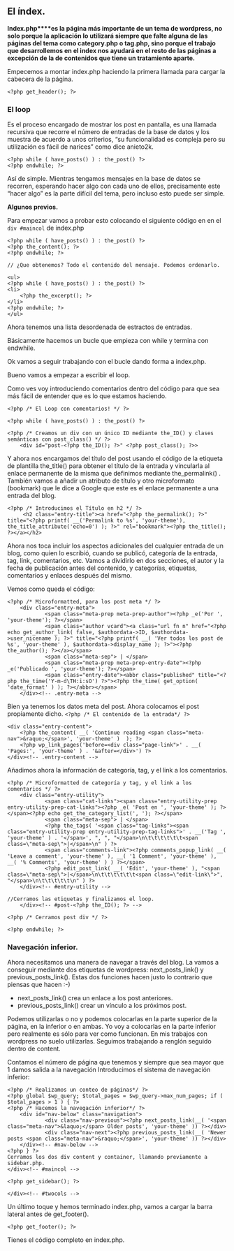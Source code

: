 ## El índex. ##

**Index.php****es la página más importante de un tema de wordpress, no solo porque la aplicación lo utilizará siempre que falte alguna de las páginas del tema como category.php o tag.php, sino porque el trabajo que desarrollemos en el index nos ayudará en el resto de las páginas a excepción de la de contenidos que tiene un tratamiento aparte.**

Empecemos a montar index.php haciendo la primera llamada para cargar la cabecera de la página.

`<?php get_header(); ?>`

### El loop ###

Es el proceso encargado de mostrar los post en pantalla, es una llamada recursiva que recorre el número de entradas de la base de datos y los muestra de acuerdo a unos criterios, “su funcionalidad es compleja pero su utilización es fácil de narices” como dice anieto2k.

```
<?php while ( have_posts() ) : the_post() ?>
<?php endwhile; ?>
```

Así de simple. Mientras tengamos mensajes en la base de datos se recorren, esperando hacer algo con cada uno de ellos, precisamente este “hacer algo” es la parte difícil del tema, pero incluso esto puede ser simple.

**Algunos previos.**

Para empezar vamos a probar esto colocando el siguiente código en en el `div #maincol` de index.php

```
<?php while ( have_posts() ) : the_post() ?>
<?php the_content(); ?>
<?php endwhile; ?>

// ¿Que obtenemos? Todo el contenido del mensaje. Podemos ordenarlo.

<ul>
<?php while ( have_posts() ) : the_post() ?>
<li>
    <?php the_excerpt(); ?>
</li>
<?php endwhile; ?>  
</ul>
```

Ahora tenemos una lista desordenada de estractos de entradas.

Básicamente hacemos un bucle que empieza con while y termina con endwhile.

Ok vamos a seguir trabajando con el bucle dando forma a index.php.

Bueno vamos a empezar a escribir el loop.

Como ves voy introduciendo comentarios dentro del código para que sea más fácil de entender que es lo que estamos haciendo.

```
<?php /* El Loop con comentarios! */ ?>
 
<?php while ( have_posts() ) : the_post() ?>
 
<?php /* Creamos un div con un único ID mediante the_ID() y clases semánticas con post_class() */ ?>
    <div id="post-<?php the_ID(); ?>" <?php post_class(); ?>>
```

Y ahora nos encargamos del título del post usando el código de la etiqueta de plantilla the\_title() para obtener el título de la entrada y vincularla al enlace permanente de la misma que definimos mediante the\_permalink() . También vamos a añadir un atributo de título y otro microformato (bookmark) que le dice a Google que este es el enlace permanente a una entrada del blog.

```
<?php /* Introducimos el Título en h2 */ ?>
     <h2 class="entry-title"><a href="<?php the_permalink(); ?>" title="<?php printf( __('Permalink to %s', 'your-theme'), the_title_attribute('echo=0') ); ?>" rel="bookmark"><?php the_title(); ?></a></h2>
```

Ahora nos toca incluir los aspectos adicionales del cualquier entrada de un blog, como quien lo escribió, cuando se publicó, categoría de la entrada, tag, link, comentarios, etc. Vamos a dividirlo en dos secciones, el autor y la fecha de publicación antes del contenido, y categorías, etiquetas, comentarios y enlaces después del mismo.

Vemos como queda el código:

```
<?php /* Microformatted, para los post meta */ ?>
    <div class="entry-meta">
            <span class="meta-prep meta-prep-author"><?php _e('Por ', 'your-theme'); ?></span>
            <span class="author vcard"><a class="url fn n" href="<?php echo get_author_link( false, $authordata->ID, $authordata->user_nicename ); ?>" title="<?php printf( __( 'Ver todos los post de %s', 'your-theme' ), $authordata->display_name ); ?>"><?php the_author(); ?></a></span>
            <span class="meta-sep"> | </span>
            <span class="meta-prep meta-prep-entry-date"><?php _e('Publicado ', 'your-theme'); ?></span>
            <span class="entry-date"><abbr class="published" title="<?php the_time('Y-m-d\TH:i:sO') ?>"><?php the_time( get_option( 'date_format' ) ); ?></abbr></span>
    </div><!-- .entry-meta -->
```

Bien ya tenemos los datos meta del post. Ahora colocamos el post propiamente dicho.
`<?php /* El contenido de la entrada*/ ?>`

```
<div class="entry-content">
	<?php the_content( __( 'Continue reading <span class="meta-nav">&raquo;</span>', 'your-theme' )  ); ?>
	<?php wp_link_pages('before=<div class="page-link">' . __( 'Pages:', 'your-theme' ) . '&after=</div>') ?>
</div><!-- .entry-content -->
```

Añadimos ahora la información de categoría, tag, y el link a los comentarios.

```
<?php /* Microformatted de categoría y tag, y el link a los comentarios */ ?>
    <div class="entry-utility">
            <span class="cat-links"><span class="entry-utility-prep entry-utility-prep-cat-links"><?php _e( 'Post en ', 'your-theme' ); ?></span><?php echo get_the_category_list(', '); ?></span>
            <span class="meta-sep"> | </span>
            <?php the_tags( '<span class="tag-links"><span class="entry-utility-prep entry-utility-prep-tag-links">' . __('Tag ', 'your-theme' ) . '</span>', ", ", "</span>\n\t\t\t\t\t\t<span class=\"meta-sep\">|</span>\n" ) ?>
            <span class="comments-link"><?php comments_popup_link( __( 'Leave a comment', 'your-theme' ), __( '1 Comment', 'your-theme' ), __( '% Comments', 'your-theme' ) ) ?></span>
            <?php edit_post_link( __( 'Edit', 'your-theme' ), "<span class=\"meta-sep\">|</span>\n\t\t\t\t\t\t<span class=\"edit-link\">", "</span>\n\t\t\t\t\t\n" ) ?>
    </div><!-- #entry-utility -->

//Cerramos las etiquetas y finalizamos el loop.
	</div><!-- #post-<?php the_ID(); ?> -->
 
<?php /* Cerramos post div */ ?>
 
<?php endwhile; ?>
```

### Navegación inferior. ###

Ahora necesitamos una manera de navegar a través del blog. La vamos a conseguir mediante dos etiquetas de wordpress: next\_posts\_link() y previous\_posts\_link(). Estas dos funciones hacen justo lo contrario que piensas que hacen :-)

- next\_posts\_link() crea un enlace a los post anteriores.
- previous\_posts\_link() crear un vínculo a los próximos post.

Podemos utilizarlas o no y podemos colocarlas en la parte superior de la página, en la inferior o en ambas. Yo voy a colocarlas en la parte inferior pero realmente es sólo para ver como funcionan. En mis trabajos con wordpress no suelo utilizarlas. Seguimos trabajando a renglón seguido dentro de content.

Contamos el número de página que tenemos y siempre que sea mayor que 1 damos salida a la navegación
Introducimos el sistema de navegación inferior:

```
<?php /* Realizamos un conteo de páginas*/ ?>
<?php global $wp_query; $total_pages = $wp_query->max_num_pages; if ( $total_pages > 1 ) { ?>	
<?php /* Hacemos la navegación inferior*/ ?>        
    <div id="nav-below" class="navigation">
            <div class="nav-previous"><?php next_posts_link(__( '<span class="meta-nav">&laquo;</span> Older posts', 'your-theme' )) ?></div>
            <div class="nav-next"><?php previous_posts_link(__( 'Newer posts <span class="meta-nav">&raquo;</span>', 'your-theme' )) ?></div>
    </div><!-- #nav-below -->
<?php } ?>	           
Cerramos los dos div content y container, llamando previamente a sidebar.php.
</div><!-- #maincol -->      
 
<?php get_sidebar(); ?> 
 
</div><!-- #twocols -->
```

Un último toque y hemos terminado index.php, vamos a cargar la barra lateral antes de get\_footer().

```
<?php get_footer(); ?>
```

Tienes el código completo en index.php.